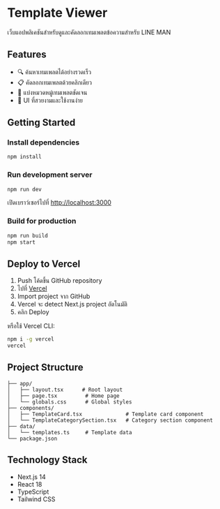# Template Viewer

เว็บแอปพลิเคชันสำหรับดูและคัดลอกเทมเพลตข้อความสำหรับ LINE MAN

## Features

- 🔍 ค้นหาเทมเพลตได้อย่างรวดเร็ว
- 📋 คัดลอกเทมเพลตด้วยคลิกเดียว
- 📁 แบ่งหมวดหมู่เทมเพลตชัดเจน
- 🎨 UI ที่สวยงามและใช้งานง่าย

## Getting Started

### Install dependencies

```bash
npm install
```

### Run development server

```bash
npm run dev
```

เปิดเบราว์เซอร์ไปที่ [http://localhost:3000](http://localhost:3000)

### Build for production

```bash
npm run build
npm start
```

## Deploy to Vercel

1. Push โค้ดขึ้น GitHub repository
2. ไปที่ [Vercel](https://vercel.com)
3. Import project จาก GitHub
4. Vercel จะ detect Next.js project อัตโนมัติ
5. คลิก Deploy

หรือใช้ Vercel CLI:

```bash
npm i -g vercel
vercel
```

## Project Structure

```
├── app/
│   ├── layout.tsx      # Root layout
│   ├── page.tsx         # Home page
│   └── globals.css      # Global styles
├── components/
│   ├── TemplateCard.tsx              # Template card component
│   └── TemplateCategorySection.tsx   # Category section component
├── data/
│   └── templates.ts     # Template data
└── package.json
```

## Technology Stack

- Next.js 14
- React 18
- TypeScript
- Tailwind CSS

